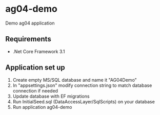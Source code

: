 # ag04-demo
Demo ag04 application

## Requirements
- .Net Core Framework 3.1

## Application set up
1. Create empty MS/SQL database and name it "AG04Demo"
2. In "appsettings.json" modify connection string to match database connection if needed
3. Update database with EF migrations
4. Run InitialSeed.sql (DataAccessLayer/SqlScripts) on your database
5. Run application ag04-demo

